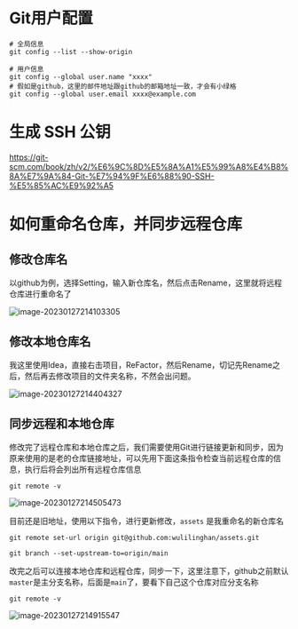 # Git用户配置

```console
# 全局信息
git config --list --show-origin

# 用户信息
git config --global user.name "xxxx"
# 假如是github，这里的邮件地址跟github的邮箱地址一致，才会有小绿格
git config --global user.email xxxx@example.com
```
# 生成 SSH 公钥

https://git-scm.com/book/zh/v2/%E6%9C%8D%E5%8A%A1%E5%99%A8%E4%B8%8A%E7%9A%84-Git-%E7%94%9F%E6%88%90-SSH-%E5%85%AC%E9%92%A5

#  如何重命名仓库，并同步远程仓库

## 修改仓库名

以github为例，选择Setting，输入新仓库名，然后点击Rename，这里就将远程仓库进行重命名了

![image-20230127214103305](https://raw.githubusercontent.com/wulilinghan/PicBed/main/img/202301272141411.png)

## 修改本地仓库名

我这里使用Idea，直接右击项目，ReFactor，然后Rename，切记先Rename之后，然后再去修改项目的文件夹名称，不然会出问题。

![image-20230127214404327](https://raw.githubusercontent.com/wulilinghan/PicBed/main/img/202301272144362.png)

## 同步远程和本地仓库

修改完了远程仓库和本地仓库之后，我们需要使用Git进行链接更新和同步，因为原来使用的是老的仓库链接地址，可以先用下面这条指令检查当前远程仓库的信息，执行后将会列出所有远程仓库信息

```
git remote -v
```

![image-20230127214505473](https://raw.githubusercontent.com/wulilinghan/PicBed/main/img/202301272145507.png)

目前还是旧地址，使用以下指令，进行更新修改，`assets` 是我重命名的新仓库名

```
git remote set-url origin git@github.com:wulilinghan/assets.git

git branch --set-upstream-to=origin/main
```

改完之后可以连接本地仓库和远程仓库，同步一下，这里注意下，github之前默认`master`是主分支名称，后面是`main`了，要看下自己这个仓库对应分支名称

```
git remote -v
```

![image-20230127214915547](https://raw.githubusercontent.com/wulilinghan/PicBed/main/img/202301272149579.png)
